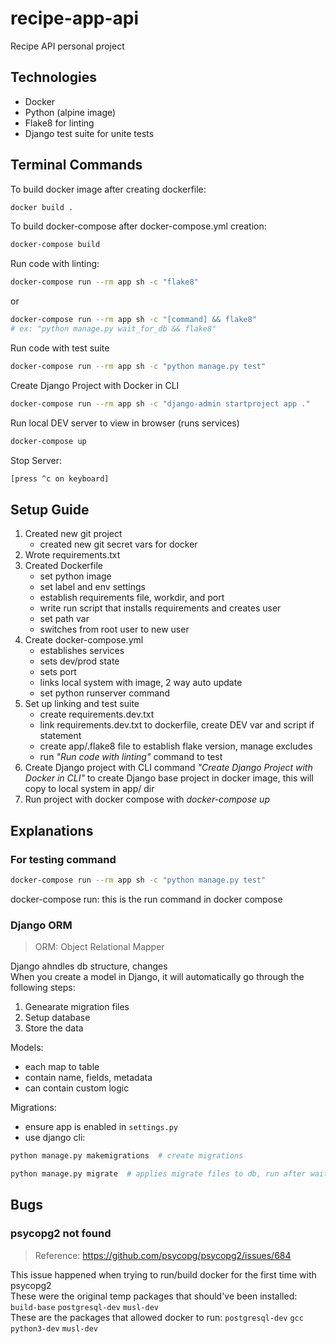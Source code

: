 # recipe-app-api
Recipe API personal project

## Technologies
* Docker
* Python (alpine image)
* Flake8 for linting
* Django test suite for unite tests

## Terminal Commands
To build docker image after creating dockerfile:
```sh
docker build .
```
To build docker-compose after docker-compose.yml creation:
```sh
docker-compose build
```
Run code with linting:
```sh
docker-compose run --rm app sh -c "flake8"
```
or  
```sh
docker-compose run --rm app sh -c "[command] && flake8"  
# ex: "python manage.py wait_for_db && flake8"
```
Run code with test suite
```sh
docker-compose run --rm app sh -c "python manage.py test"
```
Create Django Project with Docker in CLI
```sh
docker-compose run --rm app sh -c "django-admin startproject app ."
```
Run local DEV server to view in browser (runs services)
```sh
docker-compose up
```
Stop Server: 
```sh
[press ^c on keyboard]
```

## Setup Guide
1. Created new git project
    * created new git secret vars for docker
2. Wrote requirements.txt
3. Created Dockerfile
    * set python image
    * set label and env settings
    * establish requirements file, workdir, and port
    * write run script that installs requirements and creates user
    * set path var
    * switches from root user to new user
4. Create docker-compose.yml
    * establishes services
    * sets dev/prod state
    * sets port
    * links local system with image, 2 way auto update
    * set python runserver command
5. Set up linking and test suite
    * create requirements.dev.txt
    * link requirements.dev.txt to dockerfile, create DEV var and script if statement
    * create app/.flake8 file to establish flake version, manage excludes
    * run *"Run code with linting"* command to test
6. Create Django project with CLI command *"Create Django Project with Docker in CLI"* to create Django base project in docker image, this will copy to local system in app/ dir
7. Run project with docker compose with *docker-compose up*

## Explanations

### For testing command
```sh
docker-compose run --rm app sh -c "python manage.py test"
```
docker-compose run: this is the run command in docker compose  

### Django ORM
> ORM: Object Relational Mapper  

Django ahndles db structure, changes  
When you create a model in Django, it will automatically go through the following steps:
1. Genearate migration files
2. Setup database
3. Store the data   

Models:
- each map to table
- contain name, fields, metadata
- can contain custom logic

Migrations:
- ensure app is enabled in `settings.py`
- use django cli:
```sh
python manage.py makemigrations  # create migrations

python manage.py migrate  # applies migrate files to db, run after wait_for_db
```

## Bugs

### psycopg2 not found
> Reference: https://github.com/psycopg/psycopg2/issues/684   

This issue happened when trying to run/build docker for the first time with psycopg2  
These were the original temp packages that should've been installed: `build-base` `postgresql-dev` `musl-dev`  
These are the packages that allowed docker to run: `postgresql-dev` `gcc` `python3-dev` `musl-dev`

